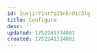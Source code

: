 ```yaml
---
id: 2uvjir71nrfq15nkrd1c3lg
title: Configure
desc: ''
updated: 1752241334081
created: 1752241334081
---
```


